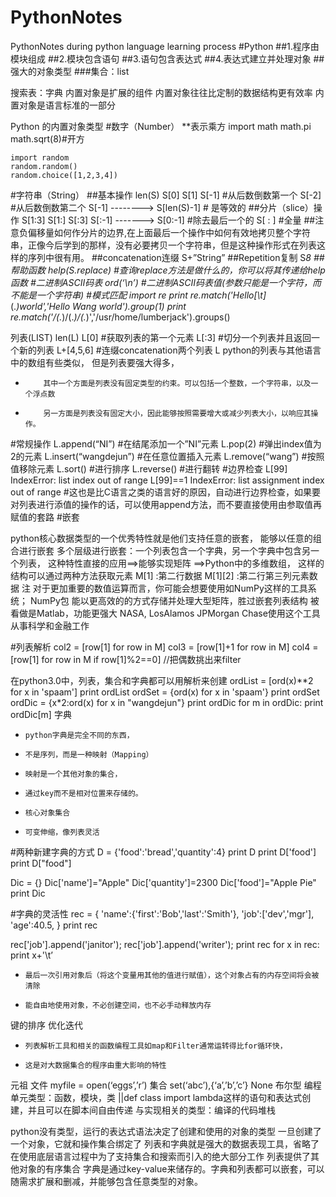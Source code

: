 # PythonNotes
PythonNotes during python language learning process
#Python
##1.程序由模块组成
##2.模块包含语句
##3.语句包含表达式
##4.表达式建立并处理对象
##强大的对象类型
###集合：list
    
搜索表：字典
内置对象是扩展的组件
内置对象往往比定制的数据结构更有效率
内置对象是语言标准的一部分

Python 的内置对象类型
#数字（Number）
    **表示乘方
    import math
    math.pi
    math.sqrt(8)#开方

    import random
    random.random()
    random.choice([1,2,3,4])
#字符串（String）
##基本操作
    len(S)
    S[0]
    S[1]
    S[-1]                                   #从后数倒数第一个
    S[-2]                                   #从后数倒数第二个
    S[-1]  --------> S[len(S)-1]  # 是等效的
##分片（slice）操作
    S[1:3]
    S[1:]
    S[:3]
    S[:-1]  -------> S[0:-1]         #除去最后一个的
    S[ : ]                                    #全量
##注意负偏移量如何作分片的边界,在上面最后一个操作中如何有效地拷贝整个字符串，正像今后学到的那样，没有必要拷贝一个字符串，但是这种操作形式在列表这样的序列中很有用。
##concatenation连缀
    S+”String”
##Repetition复制
    S*8
##帮助函数
    help(S.replace)                  #查询replace方法是做什么的，你可以将其传递给help函数
#二进制ASCII码表
    ord(‘\n’)     #二进制ASCII码表值(参数只能是一个字符，而不能是一个字符串)
#模式匹配
import re
print re.match('Hello[\t]*(.*)world','Hello Wang world').group(1)
print re.match('/(.*)/(.*)/(.*)','/usr/home/lumberjack').groups()

列表(LIST)
len(L)
L[0]            #获取列表的第一个元素
L[:3]           #切分一个列表并且返回一个新的列表
L+[4,5,6]    #连缀concatenation两个列表
L
    python的列表与其他语言中的数组有些类似，
    但是列表要强大得多，
*         其中一个方面是列表没有固定类型的约束。可以包括一个整数，一个字符串，以及一个浮点数
*         另一方面是列表没有固定大小，因此能够按照需要增大或减少列表大小，以响应其操作。
#常规操作
L.append(“NI”)             #在结尾添加一个”NI”元素
L.pop(2)                        #弹出index值为2的元素
L.insert(“wangdejun”)   #在任意位置插入元素
L.remove(“wang”)         #按照值移除元素
L.sort()                           #进行排序
L.reverse()                     #进行翻转
#边界检查
L[99]
IndexError: list index out of range
L[99]==1
IndexError: list assignment index out of range
#这也是比C语言之类的语言好的原因，自动进行边界检查，如果要对列表进行添值的操作的话，可以使用append方法，而不要直接使用由参取值再赋值的套路
#嵌套

python核心数据类型的一个优秀特性就是他们支持任意的嵌套，
    能够以任意的组合进行嵌套
    多个层级进行嵌套：一个列表包含一个字典，另一个字典中包含另一个列表，
        这种特性直接的应用==>能够实现矩阵
                                        ==>Python中的多维数组，
    这样的结构可以通过两种方法获取元素
M[1]        :第二行数据
M[1][2]    :第二行第三列元素数据
注
    对于更加重要的数值运算而言，你可能会想要使用如NumPy这样的工具系统；
    NumPy包
    能以更高效的的方式存储并处理大型矩阵，胜过嵌套列表结构
    被看做是Matlab，功能更强大
    NASA, LosAlamos JPMorgan Chase使用这个工具从事科学和金融工作
    
#列表解析
col2 = [row[1] for row in M]
col3 = [row[1]+1 for row in M]
col4 = [row[1] for row in M if row[1]%2==0]  //把偶数挑出来filter

在python3.0中，列表，集合和字典都可以用解析来创建
ordList = [ord(x)**2 for x in 'spaam']
print ordList
ordSet = {ord(x) for x in 'spaam'}
print ordSet
ordDic = {x*2:ord(x) for x in "wangdejun"}
print ordDic
for m in ordDic:
    print ordDic[m]
字典

*     python字典是完全不同的东西，
*     不是序列，而是一种映射（Mapping）
*     映射是一个其他对象的集合，
*     通过key而不是相对位置来存储的。
*     核心对象集合
*     可变伸缩，像列表灵活
#两种新建字典的方式
D = {'food':'bread','quantity':4}
print D
print D['food']
print D["food"]

Dic = {}
Dic['name']="Apple"
Dic['quantity']=2300
Dic['food']="Apple Pie"
print Dic

#字典的灵活性
rec = {
       'name':{'first':'Bob','last':'Smith'},
       'job':['dev','mgr'],
       'age':40.5,
}
print rec

rec['job'].append('janitor');
rec['job'].append('writer');
print rec
for x in rec:
    print x+'\t’
*     最后一次引用对象后（将这个变量用其他的值进行赋值），这个对象占有的内存空间将会被清除
*     能自由地使用对象，不必创建空间，也不必手动释放内存

键的排序
优化迭代
*     列表解析工具和相关的函数编程工具如map和Filter通常运转得比for循环快，
*     这是对大数据集合的程序由重大影响的特性

元祖
文件 myfile = open(‘eggs’,’r’)
集合 set(‘abc’),{‘a’,’b’,’c’}
None
布尔型
编程单元类型：函数，模块，类  ||def class import lambda这样的语句和表达式创建，并且可以在脚本间自由传递
与实现相关的类型：编译的代码堆栈

python没有类型，运行的表达式语法决定了创建和使用的对象的类型
一旦创建了一个对象，它就和操作集合绑定了
列表和字典就是强大的数据表现工具，省略了在使用底层语言过程中为了支持集合和搜索而引入的绝大部分工作
列表提供了其他对象的有序集合
字典是通过key-value来储存的。字典和列表都可以嵌套，可以随需求扩展和删减，并能够包含任意类型的对象。
